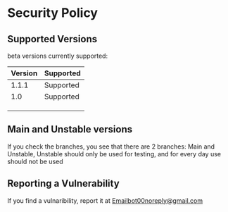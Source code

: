 # Security Policy

## Supported Versions

beta versions  currently supported:

| Version | Supported          |
| ------- | ------------------ |
| 1.1.1   |  Supported         |
| 1.0     |  Supported         |
|         |                    |
|         |                    |
|         |                    |

## Main and Unstable versions

If you check the branches, you see that there are 2 branches: Main and Unstable, Unstable should only be used for testing, and for every day use should not be used


## Reporting a Vulnerability

If you find a vulnaribility, report it at Emailbot00noreply@gmail.com
